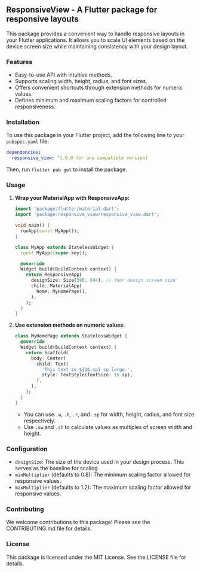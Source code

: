 ## ResponsiveView - A Flutter package for responsive layouts

This package provides a convenient way to handle responsive layouts in your Flutter applications. It allows you to scale UI elements based on the device screen size while maintaining consistency with your design layout.

### Features

* Easy-to-use API with intuitive methods.
* Supports scaling width, height, radius, and font sizes.
* Offers convenient shortcuts through extension methods for numeric values.
* Defines minimum and maximum scaling factors for controlled responsiveness.

### Installation

To use this package in your Flutter project, add the following line to your `pubspec.yaml` file:

```yaml
dependencies:
  responsive_view: ^1.0.0 (or any compatible version)
```

Then, run `flutter pub get` to install the package.

### Usage

1. **Wrap your MaterialApp with ResponsiveApp:**
   ```dart
   import 'package:flutter/material.dart';
   import 'package:responsive_view/responsive_view.dart';

   void main() {
     runApp(const MyApp());
   }

   class MyApp extends StatelessWidget {
     const MyApp({super.key});

     @override
     Widget build(BuildContext context) {
       return ResponsiveApp(
         designSize: Size(390, 844), // Your design screen size
         child: MaterialApp(
           home: MyHomePage(),
         ),
       );
     }
   }
   ```

2. **Use extension methods on numeric values:**
   ```dart
   class MyHomePage extends StatelessWidget {
     @override
     Widget build(BuildContext context) {
       return Scaffold(
         body: Center(
           child: Text(
             'This text is ${16.sp} sp large.',
             style: TextStyle(fontSize: 16.sp),
           ),
         ),
       );
     }
   }
   ```

   * You can use `.w`, `.h`, `.r`, and `.sp` for width, height, radius, and font size respectively.
   * Use `.sw` and `.sh` to calculate values as multiples of screen width and height.

### Configuration

* `designSize`: The size of the device used in your design process. This serves as the baseline for scaling.
* `minMultiplier` (defaults to 0.8): The minimum scaling factor allowed for responsive values.
* `maxMultiplier` (defaults to 1.2): The maximum scaling factor allowed for responsive values.

### Contributing

We welcome contributions to this package! Please see the CONTRIBUTING.md file for details.

### License

This package is licensed under the MIT License. See the LICENSE file for details.
